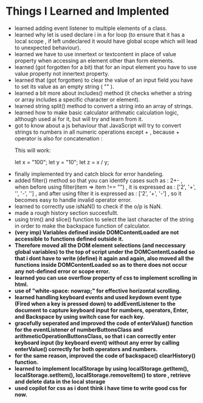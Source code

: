 <h1>Things I Learned and Implented</h1>

<ul>

<li>learned adding event listener to multiple elements of a class.</li>
<li>learned why let is used declare i in a for loop (to ensure that it has a local scope , if left undeclared it would have global scope which will lead to unexpected behaviour).</li>
<li>learned we have to use innertext or textcontent in place of value property when accessing an element other than form elements.</li>
<li>learned (got forgotten for a bit) that for an input element you have to use value property not innertext property.</li>
<li>learned that (got forgotten) to clear the value of an input field you have to set its value as an empty string ( "" ).</li>
<li>learned a bit more about includes() method (it checks whether a string or array includes a specific character or element).</li>
<li>learned string split() method to convert a string into an array of strings.</li>
<li>learned how to make basic calculator arithmatic calculation logic, although used ai for it, but will try and learn from it.</li>
<li>got to know about a js behaviour that JavaScript will try to convert strings to numbers in all numeric operations except + , because + operator is also for concatenation :

This will work:

let x = "100";
let y = "10";
let z = x / y;</li>
<li>finally implemented try and catch block for error handeling.</li>
<li>added filter() method so that you can identify cases such as : 2+- , when before using filter(item => item !== "") , it is expressed as : ['2', '+', '', '-', ''] , and after using filter it is expressed as : ['2', '+', '-'] , so it becomes easy to handle invalid operator error.</li>
<li>learned to correctly use isNaN() to check if the o/p is NaN.</li>
<li>made a rough history section succesfullt.</li>
<li>using trim() and slice() function to select the last character of the string in order to make the backspace function of calculator.</li>
<li><strong>(very imp) <strong>Variables defined inside DOMContentLoaded are not accessible to functions defined outside it.</li>
<li>Therefore moved all the DOM element selections (and neccessary global variables) to the top of script under the DOMContentLoaded so that i dont have to write (define) it again and again, also moved all the functions inside DOMContentLoaded so as to there does not occur any not-defined error or scope error.</li>
<li>learned you can use overflow property of css to implement scrolling in html.</li>
<li>use of "white-space: nowrap;" for effective horizontal scrolling.</li>
<li>learned handling keyboard events and used keydown event type (Fired when a key is pressed down) to addEventListener to the document to capture keyboard input for numbers, operators, Enter, and Backspace by using switch case for each key.</li>
<li>gracefully seperated and improved the code of enterValue() function for the eventListener of numberButtonsClass and arithmeticOperationButtonsClass, so that i can correctly enter keyboard input (by keyboard event) without any error by calling enterValue() correctly for both operators and numbers.</li>
<li>for the same reason, improved the code of backspace() clearHistory() function.</li>
<li>learned to implement localStorage by using localStorage.getItem(), localStorage.setItem(), localStorage.removeItem() to store , retrieve and delete data in the local storage</li>
<li>used copilot for css as i dont think i have time to write good css for now.</li>
</ul>